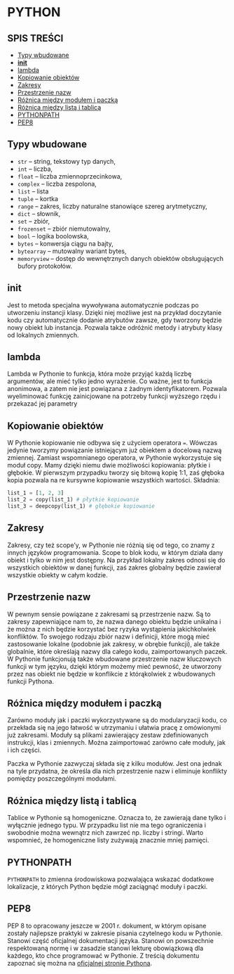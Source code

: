 # **PYTHON**
## SPIS TREŚCI
* [Typy wbudowane](#Typy-wbudowane)
* [__init__](#__init__)
* [lambda](#lambda)
* [Kopiowanie obiektów](#Kopiowanie-obiektów)
* [Zakresy](#Zakresy)
* [Przestrzenie nazw](#Przestrzenie-nazw)
* [Różnica między modułem i paczką](#Różnica-między-modułem-i-paczką)
* [Różnica między listą i tablicą](#Różnica-między-listą-i-tablicą)
* [PYTHONPATH](#PYTHONPATH)
* [PEP8](#PEP8)

##   Typy wbudowane
-   `str`  – string, tekstowy typ danych,
-   `int`  – liczba,
-   `float`  – liczba zmiennoprzecinkowa,
-   `complex`  – liczba zespolona,
-   `list`  – lista
-   `tuple`  – kortka
-   `range`  – zakres, liczby naturalne stanowiące szereg arytmetyczny,
-   `dict`  – słownik,
-   `set`  – zbiór,
-   `frozenset`  – zbiór niemutowalny,
-   `bool`  – logika boolowska,
-   `bytes`  – konwersja ciągu na bajty,
-   `bytearray`  – mutowalny wariant bytes,
-   `memoryview`  – dostęp do wewnętrznych danych obiektów obsługujących bufory protokołów.


## __init__

Jest to metoda specjalna wywoływana automatycznie podczas po utworzeniu instancji klasy. Dzięki niej możliwe jest na przykład doczytanie kodu czy automatycznie dodanie atrybutów zawsze, gdy tworzony będzie nowy obiekt lub instancja. Pozwala także odróżnić metody i atrybuty klasy od lokalnych zmiennych.

## lambda

Lambda w Pythonie to funkcja, która może przyjąć każdą liczbę argumentów, ale mieć tylko jedno wyrażenie. Co ważne, jest to funkcja anonimowa, a zatem nie jest powiązana z żadnym identyfikatorem. Pozwala wyeliminować funkcję zainicjowane na potrzeby funkcji wyższego rzędu i przekazać jej parametry

## Kopiowanie obiektów

W Pythonie kopiowanie nie odbywa się z użyciem operatora  `=`. Wówczas jedynie tworzymy powiązanie istniejącym już obiektem a docelową nazwą zmiennej. Zamiast wspomnianego operatora, w Pythonie wykorzystuje się moduł copy. Mamy dzięki niemu dwie możliwości kopiowania: płytkie i głębokie. W pierwszym przypadku tworzy się bitową kopię 1:1, zaś głęboka kopia pozwala na re kursywne kopiowanie wszystkich wartości. Składnia:

```python
list_1 = [1, 2, 3]
list_2 = copy(list_1) # płytkie kopiowanie
list_3 = deepcopy(list_1) # głębokie kopiowanie
```
## Zakresy

Zakresy, czy też scope’y, w Pythonie nie różnią się od tego, co znamy z innych języków programowania. Scope to blok kodu, w którym działa dany obiekt i tylko w nim jest dostępny. Na przykład lokalny zakres odnosi się do wszystkich obiektów w danej funkcji, zaś zakres globalny będzie zawierał wszystkie obiekty w całym kodzie.

## Przestrzenie nazw

W pewnym sensie powiązane z zakresami są przestrzenie nazw. Są to zakresy zapewniające nam to, że nazwa danego obiektu będzie unikalna i że można z nich będzie korzystać bez ryzyka wystąpienia jakichkolwiek konfliktów. To swojego rodzaju zbiór nazw i definicji, które mogą mieć zastosowanie lokalne (podobnie jak zakresy, w obrębie funkcji), ale także globalnie, które określają nazwy dla całego kodu, zaimportowanych paczek. W Pythonie funkcjonują także wbudowane przestrzenie nazw kluczowych funkcji w tym języku, dzięki którym możemy mieć pewność, że utworzony przez nas obiekt nie będzie w konflikcie z którąkolwiek z wbudowanych funkcji Pythona.

## Różnica między modułem i paczką

Zarówno moduły jak i paczki wykorzystywane są do modularyzacji kodu, co przekłada się na jego łatwość w utrzymaniu i ułatwia pracę z omówionymi już zakresami. Moduły są plikami zawierający zestaw zdefiniowanych instrukcji, klas i zmiennych. Można zaimportować zarówno całe moduły, jak i ich części.

Paczka w Pythonie zazwyczaj składa się z kilku modułów. Jest ona jednak na tyle przydatna, że określa dla nich przestrzenie nazw i eliminuje konflikty pomiędzy poszczególnymi modułami.

## Różnica między listą i tablicą

Tablice w Pythonie są homogeniczne. Oznacza to, że zawierają dane tylko i wyłącznie jednego typu. W przypadku list nie ma tego ograniczenia i swobodnie można wewnątrz nich zawrzeć np. liczby i stringi. Warto wspomnieć, że homogeniczne listy zużywają znacznie mniej pamięci.

## PYTHONPATH

`PYTHONPATH`  to zmienna środowiskowa pozwalająca wskazać dodatkowe lokalizacje, z których Python będzie mógł zaciągnąć moduły i paczki.

## PEP8

PEP 8 to opracowany jeszcze w 2001 r. dokument, w którym opisane zostały najlepsze praktyki w zakresie pisania czytelnego kodu w Pythonie. Stanowi część oficjalnej dokumentacji języka. Stanowi on powszechnie respektowaną normę i w zasadzie stanowi lekturę obowiązkową dla każdego, kto chce programować w Pythonie. Z treścią dokumentu zapoznać się można na  [oficjalnej stronie Pythona](https://www.python.org/dev/peps/pep-0008/#introduction).
